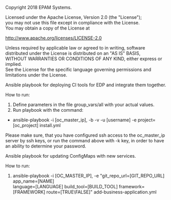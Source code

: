 Copyright 2018 EPAM Systems.

Licensed under the Apache License, Version 2.0 (the "License");  
you may not use this file except in compliance with the License.  
You may obtain a copy of the License at

http://www.apache.org/licenses/LICENSE-2.0

Unless required by applicable law or agreed to in writing, software  
distributed under the License is distributed on an "AS IS" BASIS,  
WITHOUT WARRANTIES OR CONDITIONS OF ANY KIND, either express or implied.  
See the License for the specific language governing permissions and  
limitations under the License.

Ansible playbook for deploying CI tools for EDP and integrate them together.

How to run:
1) Define parameters in the file group_vars/all with your actual values.
2) Run playbook with the command:
* ansible-playbook -i [oc_master_ip], -b -v -u [username] -e project=[oc_project] install.yml

Please make sure, that you have configured ssh access to the oc_master_ip server by ssh keys, or run the command above
 with -k key, in order to have an ability to determine your password.
 
Ansible playbook for updating ConfigMaps with new services.

How to run:
 1. ansible-playbook -i [OC_MASTER_IP], -e "git_repo_url=[GIT_REPO_URL] app_name=[NAME] \
  language=[LANGUAGE] build_tool=[BUILD_TOOL] framework=[FRAMEWORK] 
  route=[TRUE\FALSE]" add-business-application.yml

